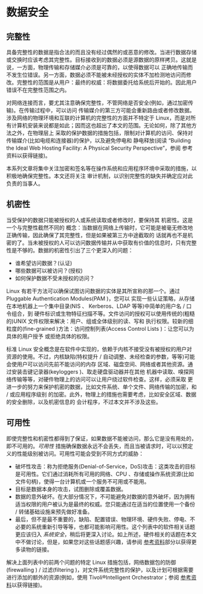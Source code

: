 # 数据安全

## 完整性

具备完整性的数据是指合法的而且没有经过偶然的或恶意的修改。当进行数据存储或交换时应该考虑其完整性。目标接收到的数据必须是源数据的原样拷贝。这就是说，一方面，物理传输和存储媒介必须是可靠的，以使得数据可以 正确地传输而不发生位错误。另一方面，数据必须不能被未经授权的实体不加检测地访问而修改。完整性的范围是从用户：最终的权威：将数据委托给系统后开始的。因此用户错误不在完整性范围之内。

对网络连接而言，要尤其注意确保完整性，不管网络是否安全(例如，通过加密传输)。在传输过程中，可以访问 传输媒介的第三方可能会重新路由或者修改数据。涉及网络的物理环境和互联的计算机的完整性的方面并不特定于 Linux，而是对所有计算机安装来说都是如此；因而这也超出了本文的范围。无论如何，除了其他方法之外，在物理层上 采取的保护数据的措施包括，限制对计算机的访问、保持对传输媒介(比如电缆和连接器)的保护，以及避免停电和 静电释放(阅读 “Building the Ideal Web Hosting Facility: A Physical Security Perspective”，参阅 参考资料以获得链接)。

本系列文章将集中关注加密和签名等在操作系统和应用程序环境中采取的措施，以积极地确保完整性。本文还将关注 审计机制，以识别完整性的缺失并确定应对此负责的当事人。

## 机密性

当受保护的数据只能被授权的人或系统读取或者修改时，要保持其 机密性。这是一个与完整性截然不同的 概念：当数据在网络上传输时，它可能是被毫无修改地正确传输，因此确保了其完整性，但是如果被第三方中途截取的 话就再也不是机密的了。当未被授权的人可以访问数据传输并从中获取有价值的信息时，只有完整性是不够的。数据的机密性引出了三个更深入的问题：

- 谁希望访问数据？(认证)
- 哪些数据可以被访问？(授权)
- 如何保护数据不受未授权的访问？

Linux 有若干方法可以确保试图访问数据的实体是其所宣称的那一个。通过 Pluggable Authentication Modules(PAM )，您可以 实现一些认证策略，从存储在本地机器上一个集中目录(NIS 、 Kerberos、LDAP 等等)中简单的用户名 / 口令组合，到 硬件标识或生物特征扫描不等。文件访问的授权可以使用传统的(粗糙的)UNIX 文件权限来解决：用户、组或全体级别的读、写和 执行权限。较新的细粒度的(fine-grained )方法：访问控制列表(Access Control Lists )：让您可以为具体的用户授予 或拒绝具体的权限。

标准 Linux 安全概念是在软件中实现的，依赖于内核不接受没有被授权的用户对资源的使用。不过，内核缺陷(特权提升 / 自动调整、未经检查的参数，等等)可能会使用户可以访问先前不能访问的内存 区域、磁盘空间、网络或者其他资源。通过安装击键记录器(keyloggers )、取走硬盘驱动器并在其他 机器中读取、嗅探网络传输等等，对硬件物理上的访问可以让用户绕过软件检查。这样，必须采取 更进一步的努力来保护机密的数据，比如文件系统、单个文件、网络传输的加密，和 / 或应用程序级别 的加密。此外，物理上的措施也需要考虑，比如安全区域、数据的安全删除，以及机密信息的 会计程序，不过本文并不涉及这些。

## 可用性

即使完整性和机密性都得到了保证，如果数据不能被访问，那么它是没有用处的，即不可用的。_可用性_ 措施确保数据永远不会丢失，而且当被请求时，可以以预定义的性能级别被访问。可用性可能会受到不同方式的威胁：

- 破坏性攻击：称为拒绝服务(Denial-of-Service，DoS)攻击：这类攻击的目标是可用性。它们通过消耗所有可用的网络、CPU 、存储或操作系统资源(比如文件句柄)，使得一台计算机或一个服务不可用或不能用。
- 目标是数据本身的攻击，试图删除或覆盖数据。
- 数据的意外破坏。在大部分情况下，不可能避免对数据的意外破坏，因为拥有适当权限的用户被认为是最终的权威。您只能通过在适当的位置使用一个备份 / 转储基础设施来预先做好准备。
- 最后，但不是最不重要的，缺陷、配置错误、物理环境、硬件失败、停电、不必要的系统重新引导等等，也都可能影响可用性。这个列表中的软件相关话题更应该归入 _系统安全_，稍后将更深入讨论。如上所述，硬件相关的话题在本文中不做讨论，但是，如果您对这些话题感兴趣，请参阅 [参考资料](http://www.ibm.com/developerworks/cn/linux/l-seclnx1.html#resources)部分以获得更多读物的链接。

解决上面列表中的前两个问题的特定 Linux 措施包括，网络数据包的防御(firewalling ) / 过滤(filtering )，对文件系统完整性的保护，以及计划可根据需要进行添加的额外的资源(例如，使用 Tivoli®Intelligent Orchestrator；参阅 [参考资料](http://www.ibm.com/developerworks/cn/linux/l-seclnx1.html#resources)以获得链接)。
